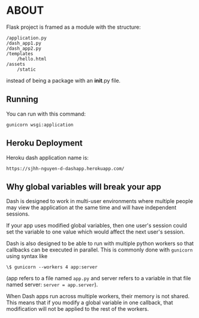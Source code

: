 # ABOUT

Flask project is framed as a module with the structure:

    /application.py
    /dash_app1.py
    /dash_app2.py
    /templates
        /hello.html
    /assets
        /static

instead of being a package with an __init__.py file.

## Running

You can run with this command:

    gunicorn wsgi:application

## Heroku Deployment

Heroku dash application name is: 

    https://sjhh-nguyen-d-dashapp.herokuapp.com/


## Why global variables will break your app
Dash is designed to work in multi-user environments where multiple people may view the application at the same time and will have independent sessions.

If your app uses modified global variables, then one user's session could set the variable to one value which would affect the next user's session.

Dash is also designed to be able to run with multiple python workers so that callbacks can be executed in parallel. This is commonly done with `gunicorn` using syntax like

    \$ gunicorn --workers 4 app:server

(app refers to a file named `app.py` and server refers to a variable in that file named server: `server = app.server`).

When Dash apps run across multiple workers, their memory is not shared. This means that if you modify a global variable in one callback, that modification will not be applied to the rest of the workers.
